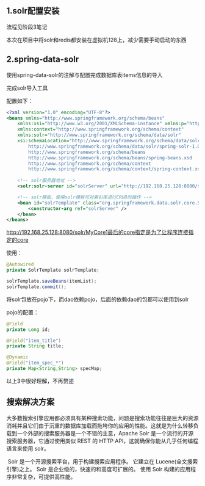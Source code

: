 ## 1.solr配置安装

流程见阶段3笔记

本次在项目中将solr和redis都安装在虚拟机128上，减少需要手动启动的东西

## 2.spring-data-solr

使用spring-data-solr的注解与配置完成数据库表items信息的导入

完成solr导入工具

配置如下：

```xml
<?xml version="1.0" encoding="UTF-8"?>
<beans xmlns="http://www.springframework.org/schema/beans"
	xmlns:xsi="http://www.w3.org/2001/XMLSchema-instance" xmlns:p="http://www.springframework.org/schema/p"
	xmlns:context="http://www.springframework.org/schema/context"
	xmlns:solr="http://www.springframework.org/schema/data/solr"
	xsi:schemaLocation="http://www.springframework.org/schema/data/solr 
  		http://www.springframework.org/schema/data/solr/spring-solr-1.0.xsd
		http://www.springframework.org/schema/beans 
		http://www.springframework.org/schema/beans/spring-beans.xsd
		http://www.springframework.org/schema/context 
		http://www.springframework.org/schema/context/spring-context.xsd">
	
	<!-- solr服务器地址 -->
	<solr:solr-server id="solrServer" url="http://192.168.25.128:8080/solr/MyCore1" />

	<!-- solr模板，使用solr模板可对索引库进行CRUD的操作 -->
	<bean id="solrTemplate" class="org.springframework.data.solr.core.SolrTemplate">
		<constructor-arg ref="solrServer" />
	</bean>
</beans>
```

http://192.168.25.128:8080/solr/MyCore1最后的core指定是为了让程序连接指定的core

使用：

```java
@Autowired
private SolrTemplate solrTemplate;

solrTemplate.saveBeans(itemList);
solrTemplate.commit();
```

将solr包放在pojo下，而dao依赖pojo，后面的依赖dao的包都可以使用到solr

pojo的配置：

```java
@Field
private Long id;

@Field("item_title")
private String title;

@Dynamic
@Field("item_spec_*")
private Map<String,String> specMap;
```

以上3中很好理解，不再赘述



## 搜索解决方案

​	大多数搜索引擎应用都必须具有某种搜索功能，问题是搜索功能往往是巨大的资源消耗并且它们由于沉重的数据库加载而拖垮你的应用的性能。
​	这就是为什么转移负载到一个外部的搜索服务器是一个不错的主意，Apache Solr 是一个流行的开源搜索服务器，它通过使用类似 REST 的 HTTP API，这就确保你能从几乎任何编程语言来使用 solr。

​	Solr 是一个开源搜索平台，用于构建搜索应用程序。 它建立在 Lucene(全文搜索引擎)之上。 Solr 是企业级的，快速的和高度可扩展的。 使用 Solr 构建的应用程序非常复杂，可提供高性能。

